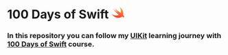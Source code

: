 # 100 Days of Swift  <img src="https://github.com/deathlezz/100-Days-of-Swift/blob/main/swift_icon.png" width=30>
### In this repository you can follow my [UIKit](https://developer.apple.com/documentation/uikit) learning journey with [100 Days of Swift](https://www.hackingwithswift.com/100) course.
